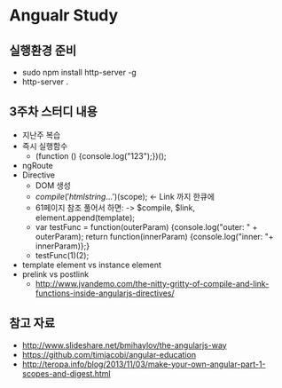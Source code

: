 # Angualr Study

## 실행환경 준비
* sudo npm install http-server -g
* http-server .

## 3주차 스터디 내용
* 지난주 복습
* 즉시 실행함수 
	* (function () {console.log("123");})();
* ngRoute
* Directive
	* DOM 생성
	* $compile('html string...')($scope); <- Link 까지 한큐에 
	* 61페이지 참조 풀어서 하면: -> $compile, $link, element.append(template);
	* var testFunc = function(outerParam) {console.log("outer: " + outerParam); return function(innerParam) {console.log("inner: "+ innerParam)};}
	* testFunc(1)(2);
* template element vs instance element
* prelink vs postlink 
	* http://www.jvandemo.com/the-nitty-gritty-of-compile-and-link-functions-inside-angularjs-directives/

## 참고 자료
* http://www.slideshare.net/bmihaylov/the-angularjs-way
* https://github.com/timjacobi/angular-education
* http://teropa.info/blog/2013/11/03/make-your-own-angular-part-1-scopes-and-digest.html
